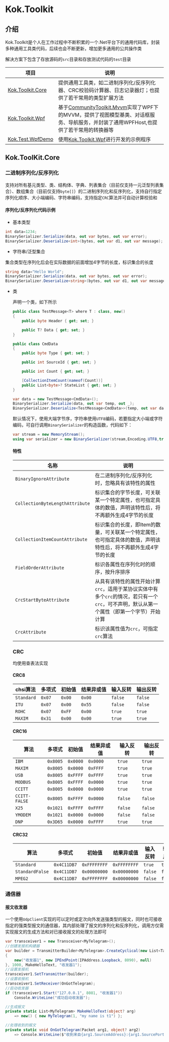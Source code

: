 # Kok.Toolkit

## 介绍

Kok.Toolkit是个人在工作过程中不断积累的一个.Net平台下的通用代码库，封装多种通用工具类代码，后续也会不断更新，增加更多通用的公共操作类


解决方案下包含了存放源码的`src`目录和存放测试代码的`test`目录

| 项目                                                         | 说明                                                         |
| ------------------------------------------------------------ | ------------------------------------------------------------ |
| [Kok.Toolkit.Core](https://github.com/how-chwong/Kok.Toolkit/tree/feat-init-core-code/src/Kok.Toolkit.Core) | 提供通用工具类，如二进制序列化/反序列化器、CRC校验码计算器、日志记录器灯；也提供了若干常用的类型扩展方法 |
| [Kok.Toolkit.Wpf](https://github.com/how-chwong/Kok.Toolkit/tree/feat-init-core-code/src/Kok.Toolkit.Wpf) | 基于[CommunityToolkit.Mvvm](https://github.com/CommunityToolkit/dotnet/tree/main/src/CommunityToolkit.Mvvm)实现了WPF下的MVVM，提供了视图模型基类、对话框服务、导航服务，并封装了通用WPFHost,也提供了若干常用的转换器等 |
| [Kok.Test.WpfDemo](https://github.com/how-chwong/Kok.Toolkit/tree/feat-init-core-code/test/Kok.Test.WpfDemo) | 使用[Kok.Toolkit.Wpf](https://github.com/how-chwong/Kok.Toolkit/tree/feat-init-core-code/src/Kok.Toolkit.Wpf)进行开发的示例程序 |

## Kok.ToolKit.Core

### 二进制序列化/反序列化

支持对所有基元类型、类、结构体、字典、列表集合（目前仅支持一元泛型列表集合）、数组集合（目前仅支持`byte[]`）的二进制序列化和反序列化，支持自行指定序列化顺序、大小端编码、字符串编码，支持指定`CRC`算法并可自动计算校验和

#### 序列化/反序列化代码示例

- 基本类型

```c#
int data=1234;
BinarySerializer.Serialize(data, out var bytes, out var error);
BinarySerializer.Deserialize<int>(bytes, out var d1, out var message);
```



- 字符串/泛型集合

​	集合类型在序列化后会在实际数据的前面增加4字节的长度，标识集合的长度

```c#
string data="Hello World";
BinarySerializer.Serialize(data, out var bytes, out var error);
BinarySerializer.Deserialize<string>(bytes, out var d1, out var message);
```

- 类

  声明一个类，如下所示

  ```c#
  public class TestMessage<T> where T : class, new()
  {
      public byte Header { get; set; }
  
      public T? Data { get; set; }
  }
  
  public class CmdData
  {
      public byte Type { get; set; }
  
      public int SourceId { get; set; }
  
      public int Count { get; set; }
  
      [CollectionItemCount(nameof(Count))]
      public List<byte>? StateList { get; set; }
  }
  ```

  ```c#
  var data = new TestMessage<CmdData>();
  BinarySerializer.Serialize(data, out var temp, out _);
  BinarySerializer.Deserialize<TestMessage<CmdData>>(temp, out var data1, out _);
  ```

  默认情况下，使用大端字节序，字符串使用`UTF8`编码，若要指定大小端或字符编码，可自行调用`BinarySerializer`的构造函数，代码如下：

  ```c#
  var stream = new MemoryStream();
  using var serializer = new BinarySerializer(stream,Encoding.UTF8,true);
  ```

  #### 特性

  | 名称                            | 说明                                                         |
  | ------------------------------- | ------------------------------------------------------------ |
  | `BinaryIgnoreAttribute`         | 在二进制序列化/反序列化时，忽略具有该特性的属性              |
  | `CollectionByteLengthAttribute` | 标识集合的字节长度，可关联某一个特定属性，也可指定具体的数值，声明该特性后，将不再额外生成4字节的长度 |
  | `CollectionItemCountAttribute`  | 标识集合的长度，即Item的数量，可关联某一个特定属性，也可指定具体的数值，声明该特性后，将不再额外生成4字节的长度 |
  | `FieldOrderAttribute`           | 标识各属性在序列化时的顺序，按升序排序                       |
  | `CrcStartByteAttribute`         | 从具有该特性的属性开始计算`crc`，适用于某协议实体中有多个`crc`的情况，若只有一个`crc`，可不声明，默认从第一个属性（即第一个字节）开始计算 |
  | `CrcAttribute`                  | 标识该属性值为`crc`，可指定`crc`算法                         |

  ### CRC

  均使用查表法实现

  #### CRC8

  | chsi算法   | 多项式 | 初始值 | 结果异或值 | 输入反转 | 输出反转 |
  | ---------- | ------ | ------ | ---------- | -------- | -------- |
  | `Standard` | `0x07` | `0x00` | `0x00`     | `false`  | `false`  |
  | `ITU`      | `0x07` | `0x00` | `0x55`     | `false`  | `false`  |
  | `ROHC`     | `0x07` | `0xFF` | `0x00`     | `true`   | `true`   |
  | `MAXIM`    | `0x31` | `0x00` | `0x00`     | `true`   | `true`   |

  #### CRC16

  | 算法          | 多项式   | 初始值   | 结果异或值 | 输入反转 | 输出反转 |
  | ------------- | -------- | -------- | ---------- | -------- | -------- |
  | `IBM`         | `0x8005` | `0x0000` | `0x0000`   | `true`   | `true`   |
  | `MAXIM`       | `0x8005` | `0x0000` | `0xFFFF`   | `true`   | `true`   |
  | `USB`         | `0x8005` | `0xFFFF` | `0xFFFF`   | `true`   | `true`   |
  | `MODBUS`      | `0x8005` | `0xFFFF` | `0x0000`   | `true`   | `true`   |
  | `CCITT`       | `0x8005` | `0x0000` | `0x0000`   | `true`   | `true`   |
  | `CCITT-FALSE` | `0x8005` | `0xFFFF` | `0x0000`   | `false`  | `false`  |
  | `X25`         | `0x1021` | `0xFFFF` | `0xFFFF`   | `false`  | `false`  |
  | `YMODEM`      | `0x1021` | `0x0000` | `0x0000`   | `false`  | `false`  |
  | `DNP`         | `0x3D65` | `0x0000` | `0xFFFF`   | `true`   | `true`   |

  #### CRC32

  | 算法            | 多项式      | 初始值       | 结果异或值   | 输入反转 | 输出反转 |
  | --------------- | ----------- | ------------ | ------------ | -------- | -------- |
  | `Standard`      | `0x4C11DB7` | `0xFFFFFFFF` | `0xFFFFFFFF` | `true`   | `true`   |
  | `StandardFalse` | `0x4C11DB7` | `0x00000000` | `0x00000000` | `false`  | `false`  |
  | `MPEG2`         | `0x4C11DB7` | `0xFFFFFFFF` | `0x00000000` | `false`  | `false`  |

### 通信器

#### 报文收发器

一个使用`UdpClient`实现的可以定时或定次向外发送强类型的报文，同时也可接收指定的强类型报文的通信器，其内部处理了报文的序列化和反序列化，调用方仅需实现报文的生成方法和对已接收报文的处理方法即可

```c#
var transceiver1 = new Transceiver<MyTelegram>();
//创建发报机构建器
var builder = TransmitterBuilder<MyTelegram>.CreateCyclical(new List<TargetEndPoint>()
{
    new("收发器1", new IPEndPoint(IPAddress.Loopback, 8090), null)
}, 1000, MakeHelloText, "收发器1");
//设置发报机
transceiver1.SetTransmitter(builder);
//设置收报机
transceiver1.SetReceiver(OnGotTelegram);
//启动收发器
if (transceiver1.Start("127.0.0.1", 8081, "收发器1"))
    Console.WriteLine("成功启动收发器");
```

```c#
//生成报文
private static List<MyTelegram> MakeHelloText(object? arg)
    => new() { new MyTelegram(1, "my name is t1") };
```

```c#
//处理收到的报文
private static void OnGotTelegram(Packet arg1, object? arg2)
    => Console.WriteLine($"收到来自{arg1.SourceAddress}:{arg1.SourcePort}的报文,{arg1.Data.ToString(" ", string.Empty, "{0:X}")}");

```

